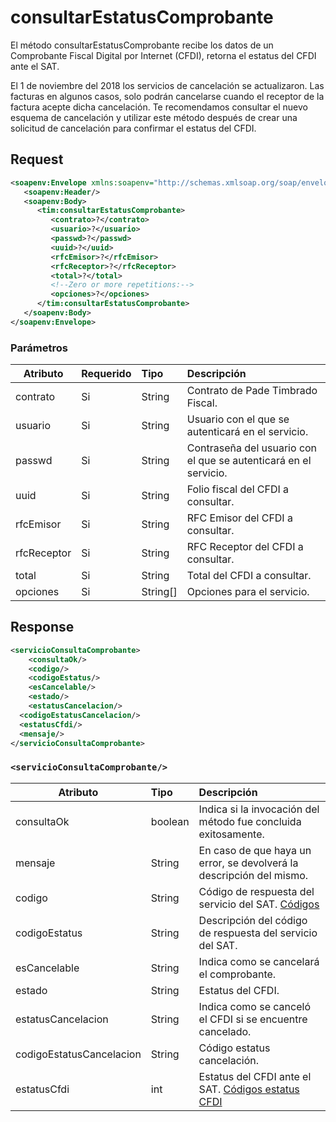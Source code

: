 
# consultarEstatusComprobante

El método consultarEstatusComprobante recibe los datos de un  Comprobante Fiscal Digital por Internet (CFDI), retorna el estatus del CFDI ante el SAT. 

El 1 de noviembre del 2018 los servicios de cancelación se actualizaron. Las facturas en algunos casos, solo podrán cancelarse cuando el receptor de la factura acepte dicha cancelación. Te recomendamos consultar el nuevo esquema de cancelación y utilizar este método después de crear una solicitud de cancelación para confirmar el estatus del CFDI.

## Request 

```xml
<soapenv:Envelope xmlns:soapenv="http://schemas.xmlsoap.org/soap/envelope/" xmlns:tim="timbrado.ws.pade.mx">
   <soapenv:Header/>
   <soapenv:Body>
      <tim:consultarEstatusComprobante>
         <contrato>?</contrato>
         <usuario>?</usuario>
         <passwd>?</passwd>
         <uuid>?</uuid>
         <rfcEmisor>?</rfcEmisor>
         <rfcReceptor>?</rfcReceptor>
         <total>?</total>
         <!--Zero or more repetitions:-->
         <opciones>?</opciones>
      </tim:consultarEstatusComprobante>
   </soapenv:Body>
</soapenv:Envelope>
```

### Parámetros

| Atributo      | Requerido | Tipo     | Descripción |
| ------------- |:--------- |:-------- |:----------- |
| contrato      | Si        | String   | Contrato de Pade Timbrado Fiscal. | 
| usuario       | Si        | String   | Usuario con el que se autenticará en el servicio. |
| passwd        | Si        | String   | Contraseña del usuario con el que se autenticará en el servicio. |
| uuid          | Si        | String   | Folio fiscal del CFDI a consultar. |
| rfcEmisor     | Si        | String   | RFC Emisor del CFDI a consultar. |
| rfcReceptor   | Si        | String   | RFC Receptor del CFDI a consultar. |
| total         | Si        | String   | Total del CFDI a consultar. |
| opciones      | Si        | String[] | Opciones para el servicio. |

## Response

```xml 
<servicioConsultaComprobante>
	<consultaOk/>
	<codigo/>
	<codigoEstatus/>
	<esCancelable/>
	<estado/>
	<estatusCancelacion/>
  <codigoEstatusCancelacion/>
  <estatusCfdi/>
  <mensaje/>
</servicioConsultaComprobante>
```

### `<servicioConsultaComprobante/>`

| Atributo              | Tipo    | Descripción |
| --------------------- |:------- |:----------- |
| consultaOk            | boolean | Indica si la invocación del método fue concluida exitosamente. |
| mensaje               | String  | En caso de que haya un error, se devolverá la descripción del mismo. |
| codigo                | String  | Código de respuesta del servicio del SAT. [Códigos](https://github.com/MarthaRiveraV/timbradoDoc/blob/master/codigosCancelacion.md) |
| codigoEstatus         | String  | Descripción del código de respuesta del servicio del SAT. |
| esCancelable          | String  | Indica como se cancelará el comprobante. |
| estado                | String  | Estatus del CFDI. |
| estatusCancelacion    | String  | Indica como se canceló el CFDI si se encuentre cancelado. |
| codigoEstatusCancelacion | String | Código estatus cancelación.|
| estatusCfdi           | int     | Estatus del CFDI ante el SAT. [Códigos estatus CFDI](https://github.com/MarthaRiveraV/timbradoDoc/blob/master/codigoEstatusCfdi.md)|

